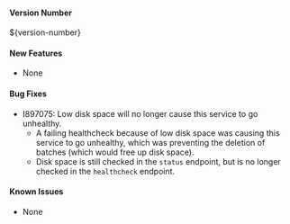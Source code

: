 #### Version Number
${version-number}

#### New Features
- None

#### Bug Fixes
 - I897075: Low disk space will no longer cause this service to go unhealthy.  
   - A failing healthcheck because of low disk space was causing this service to go unhealthy, which was preventing the deletion of
     batches (which would free up disk space).
   - Disk space is still checked in the `status` endpoint, but is no longer checked in the `healthcheck` endpoint.

#### Known Issues
- None
